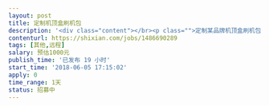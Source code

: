 ```yaml
---                
layout: post       
title: 定制机顶盒刷机包           
description: '<div class="content"></br><p class="">定制某品牌机顶盒刷机包，要求：</br><br/>1、制作完成update.zip刷机包，并能够正确刷入机顶盒；</br><br/>2、恢复出厂设置后，预置的软件能够正常安装恢复；</br><br/>3、提供定制教程；</br><br/>4、代朋友发布；</br><br/>5、凑够100字</p></br></div>'     
contenturl: https://shixian.com/jobs/1486690289      
tags: [其他,远程]            
salary: 预估1000元          
publish_time: '已发布 19 小时'         
start_time: '2018-06-05 17:15:02'           
apply: 0                   
time_range: 1天              
status: 招募中                  
---                 
```

